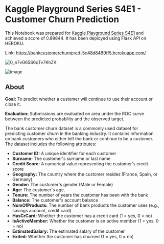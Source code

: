 # Kaggle Playground Series S4E1 - Customer Churn Prediction

This Notebook was prepared for [Kaggle Playground Series S4E1](https://www.kaggle.com/competitions/playground-series-s4e1/overview) and achieved a score of 0.89844. It has been deployed using Flask API on HEROKU.

Link: https://bankcustomerchurnpred-5c48d8489ff5.herokuapp.com/

![0_n7vG65S6qTv7KhZK](https://github.com/denizzunlu/Bank-Customer-Churn-Prediction/assets/123365405/ccc31f05-84e9-44fd-9b09-8105dd553534)

![image](https://github.com/denizzunlu/Bank-Customer-Churn-Prediction/assets/123365405/69006e7b-9ff3-4b55-a746-338a45fb81b8)


## About

**Goal:** To predict whether a customer will continue to use their account or close it.

**Evaluation:** Submissions are evaluated on area under the ROC curve between the predicted probability and the observed target.

The bank customer churn dataset is a commonly used dataset for predicting customer churn in the banking industry. It contains information on bank customers who either left the bank or continue to be a customer. The dataset includes the following attributes:

- **Customer ID:** A unique identifier for each customer
- **Surname:** The customer's surname or last name
- **Credit Score:** A numerical value representing the customer's credit score
- **Geography:** The country where the customer resides (France, Spain, or Germany)
- **Gender:** The customer's gender (Male or Female)
- **Age:** The customer's age.
- **Tenure:** The number of years the customer has been with the bank
- **Balance:** The customer's account balance
- **NumOfProducts:** The number of bank products the customer uses (e.g., savings account, credit card)
- **HasCrCard:** Whether the customer has a credit card (1 = yes, 0 = no)
- **IsActiveMember:** Whether the customer is an active member (1 = yes, 0 = no)
- **EstimatedSalary:** The estimated salary of the customer
- **Exited:** Whether the customer has churned (1 = yes, 0 = no)
